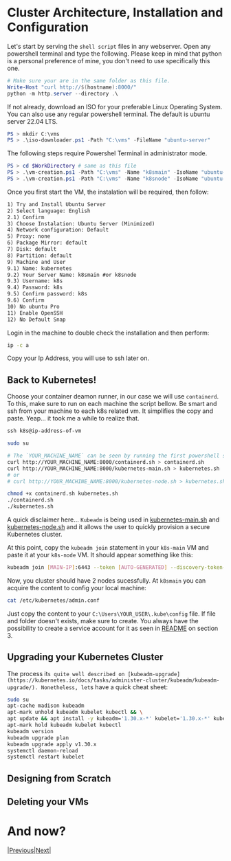 # Cluster Architecture, Installation and Configuration

Let's start by serving the `shell script` files in any webserver. Open any powershell terminal and type the following.
Please keep in mind that python is a personal preference of mine, you don't need to use specifically this one.

```powershell
# Make sure your are in the same folder as this file.
Write-Host "curl http://$(hostname):8000/"
python -m http.server --directory .\
```

If not already, download an ISO for your preferable Linux Operating System. You can also use any regular powershell terminal. The default is ubuntu server 22.04 LTS.

```powershell
PS > mkdir C:\vms
PS > .\iso-downloader.ps1 -Path "C:\vms" -FileName "ubuntu-server"
```

The following steps require Powershel Terminal in administrator mode.

```powershell
PS > cd $WorkDirectory # same as this file
PS > .\vm-creation.ps1 -Path "C:\vms" -Name "k8smain" -IsoName "ubuntu-server.iso" -Size "s"
PS > .\vm-creation.ps1 -Path "C:\vms" -Name "k8snode" -IsoName "ubuntu-server.iso" -Size "xs"
```

Once you first start the VM, the instalation will be required, then follow:

```txt
1) Try and Install Ubuntu Server
2) Select language: English
2.1) Confirm 
3) Choose Instalation: Ubuntu Server (Minimized)
4) Network configuration: Default
5) Proxy: none
6) Package Mirror: default
7) Disk: default
8) Partition: default
9) Machine and User
9.1) Name: kubernetes
9.2) Your Server Name: k8smain #or k8snode
9.3) Username: k8s
9.4) Password: k8s
9.5) Confirm password: k8s
9.6) Confirm
10) No ubuntu Pro
11) Enable OpenSSH
12) No Default Snap
```

Login in the machine to double check the installation and then perform:

```sh
ip -c a
```

Copy your Ip Address, you will use to ssh later on.

## Back to Kubernetes!

Choose your container deamon runner, in our case we will use `containerd`. To this, make sure to run on each machine the script bellow.
Be smart and ssh from your machine to each k8s related vm. It simplifies the copy and paste. Yeap... it took me a while to realize that.

```powershell
ssh k8s@ip-address-of-vm
```

```sh
sudo su

# The `YOUR_MACHINE_NAME` can be seen by running the first powershell statement in this readme file.
curl http://YOUR_MACHINE_NAME:8000/containerd.sh > containerd.sh
curl http://YOUR_MACHINE_NAME:8000/kubernetes-main.sh > kubernetes.sh
# or
# curl http://YOUR_MACHINE_NAME:8000/kubernetes-node.sh > kubernetes.sh

chmod +x containerd.sh kubernetes.sh
./containerd.sh
./kubernetes.sh
```

A quick disclaimer here... `Kubeadm` is being used in [kubernetes-main.sh](./kubernetes-main.sh) and
[kubernetes-node.sh](./kubernetes-node.sh)  and it allows the user to quickly provision a secure Kubernetes cluster.

At this point, copy the `kubeadm join` statement in your `k8s-main` VM and paste it at your `k8s-node` VM.
It should appear something like this: 

```sh
kubeadm join [MAIN-IP]:6443 --token [AUTO-GENERATED] --discovery-token-ca-cert-hash sha256:[AUTO_GENERATED]
```

Now, you cluster should have 2 nodes sucessfully. At `k8smain` you can acquire the content to config your local machine:

```sh
cat /etc/kubernetes/admin.conf
```

Just copy the content to your `C:\Users\YOUR_USER\.kube\config` file. If file and folder doesn't exists, make sure to create.
You always have the possibility to create a service account for it as seen in [README](../3_security/README.md) on section 3.

## Upgrading your Kubernetes Cluster

The process it`s quite well described on [kubeadm-upgrade](https://kubernetes.io/docs/tasks/administer-cluster/kubeadm/kubeadm-upgrade/).
Nonetheless, let`s have a quick cheat sheet:

```sh
sudo su
apt-cache madison kubeadm
apt-mark unhold kubeadm kubelet kubectl && \
apt update && apt install -y kubeadm='1.30.x-*' kubelet='1.30.x-*' kubectl='1.30.x-*' && \
apt-mark hold kubeadm kubelet kubectl
kubeadm version
kubeadm upgrade plan
kubeadm upgrade apply v1.30.x
systemctl daemon-reload
systemctl restart kubelet
```

## Designing from Scratch

## Deleting your VMs

# And now?

|[Previous](../4_storage/README.md)|[Next](../6_troubleshooting/README.md)|